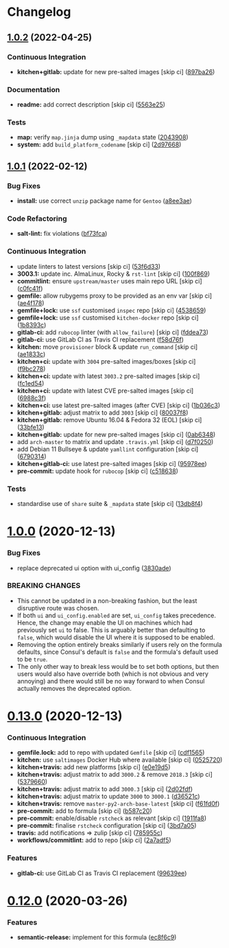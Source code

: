 # Changelog

## [1.0.2](https://github.com/saltstack-formulas/consul-formula/compare/v1.0.1...v1.0.2) (2022-04-25)


### Continuous Integration

* **kitchen+gitlab:** update for new pre-salted images [skip ci] ([897ba26](https://github.com/saltstack-formulas/consul-formula/commit/897ba268a1afb35b1cdee8e5703b068a8ae9dd86))


### Documentation

* **readme:** add correct description [skip ci] ([5563e25](https://github.com/saltstack-formulas/consul-formula/commit/5563e25b9d9a81f09f755c80a537bb970ffceef5))


### Tests

* **map:** verify `map.jinja` dump using `_mapdata` state ([2043908](https://github.com/saltstack-formulas/consul-formula/commit/204390868fe20e60db95021bb331ddfdb68dc758))
* **system:** add `build_platform_codename` [skip ci] ([2d97668](https://github.com/saltstack-formulas/consul-formula/commit/2d976680c1840093cbe8dead04886415f53230e6))

## [1.0.1](https://github.com/saltstack-formulas/consul-formula/compare/v1.0.0...v1.0.1) (2022-02-12)


### Bug Fixes

* **install:** use correct `unzip` package name for `Gentoo` ([a8ee3ae](https://github.com/saltstack-formulas/consul-formula/commit/a8ee3aed313f65d7a03c4112c6f4f75709830727))


### Code Refactoring

* **salt-lint:** fix violations ([bf73fca](https://github.com/saltstack-formulas/consul-formula/commit/bf73fca44b41f00c86d3151a74c36e8040103930))


### Continuous Integration

* update linters to latest versions [skip ci] ([53f6d33](https://github.com/saltstack-formulas/consul-formula/commit/53f6d33c06e31e14daf6e3be314e497a6709c8f4))
* **3003.1:** update inc. AlmaLinux, Rocky & `rst-lint` [skip ci] ([100f869](https://github.com/saltstack-formulas/consul-formula/commit/100f869279a779bcc8879f96598e619a7456c01b))
* **commitlint:** ensure `upstream/master` uses main repo URL [skip ci] ([c0fc41f](https://github.com/saltstack-formulas/consul-formula/commit/c0fc41f79bcb9d808e9256b847380d99b83e2ba0))
* **gemfile:** allow rubygems proxy to be provided as an env var [skip ci] ([ae4f178](https://github.com/saltstack-formulas/consul-formula/commit/ae4f17808ae8e2deb4e931c74b6f02d18613c994))
* **gemfile+lock:** use `ssf` customised `inspec` repo [skip ci] ([4538659](https://github.com/saltstack-formulas/consul-formula/commit/4538659d97351dba8f3f1e59895aaaca083af47c))
* **gemfile+lock:** use `ssf` customised `kitchen-docker` repo [skip ci] ([1b8393c](https://github.com/saltstack-formulas/consul-formula/commit/1b8393cfb53c6a3598dee1e0b40c56506abab1cd))
* **gitlab-ci:** add `rubocop` linter (with `allow_failure`) [skip ci] ([fddea73](https://github.com/saltstack-formulas/consul-formula/commit/fddea731fee9cea4d5fcc9343467156c74b468ed))
* **gitlab-ci:** use GitLab CI as Travis CI replacement ([f58d76f](https://github.com/saltstack-formulas/consul-formula/commit/f58d76f5565be12433d078e26080c0e209dc70a8))
* **kitchen:** move `provisioner` block & update `run_command` [skip ci] ([ae1833c](https://github.com/saltstack-formulas/consul-formula/commit/ae1833c43c61928fc4e13d5d73279b2cb7f4833e))
* **kitchen+ci:** update with `3004` pre-salted images/boxes [skip ci] ([f9bc278](https://github.com/saltstack-formulas/consul-formula/commit/f9bc278ea1fb415b54477f0ff3dd0db0cc212652))
* **kitchen+ci:** update with latest `3003.2` pre-salted images [skip ci] ([fc1ed54](https://github.com/saltstack-formulas/consul-formula/commit/fc1ed5464beac4245fd453c555a5962bcfc96d17))
* **kitchen+ci:** update with latest CVE pre-salted images [skip ci] ([6988c3f](https://github.com/saltstack-formulas/consul-formula/commit/6988c3f0304c55ea50ba24f1592627f6e5a1faec))
* **kitchen+ci:** use latest pre-salted images (after CVE) [skip ci] ([1b036c3](https://github.com/saltstack-formulas/consul-formula/commit/1b036c349cd621828c656f1add3e2d8998ff390a))
* **kitchen+gitlab:** adjust matrix to add `3003` [skip ci] ([80037f8](https://github.com/saltstack-formulas/consul-formula/commit/80037f87cfdea32c62e3c50c60c3825f17358de1))
* **kitchen+gitlab:** remove Ubuntu 16.04 & Fedora 32 (EOL) [skip ci] ([33bfe13](https://github.com/saltstack-formulas/consul-formula/commit/33bfe1392547b49e0b55dedef3d0c099a64c43ea))
* **kitchen+gitlab:** update for new pre-salted images [skip ci] ([0ab6348](https://github.com/saltstack-formulas/consul-formula/commit/0ab6348571235fcf65ad3c922d948848905628ba))
* add `arch-master` to matrix and update `.travis.yml` [skip ci] ([d7f0250](https://github.com/saltstack-formulas/consul-formula/commit/d7f02505f3f4d172fcc4c78d825f10cfc8edbb28))
* add Debian 11 Bullseye & update `yamllint` configuration [skip ci] ([6790314](https://github.com/saltstack-formulas/consul-formula/commit/67903143f6daa76622faaa8d024ee42c87656a09))
* **kitchen+gitlab-ci:** use latest pre-salted images [skip ci] ([95978ee](https://github.com/saltstack-formulas/consul-formula/commit/95978ee1954a8212ef3c7985e6b49f7c038c112d))
* **pre-commit:** update hook for `rubocop` [skip ci] ([c518638](https://github.com/saltstack-formulas/consul-formula/commit/c51863804186f5a9019918a31175a2f1a1ba6d42))


### Tests

* standardise use of `share` suite & `_mapdata` state [skip ci] ([13db8f4](https://github.com/saltstack-formulas/consul-formula/commit/13db8f4f61147c427a0761838cec9f7aa7257731))

# [1.0.0](https://github.com/saltstack-formulas/consul-formula/compare/v0.13.0...v1.0.0) (2020-12-13)


### Bug Fixes

* replace deprecated ui option with ui_config ([3830ade](https://github.com/saltstack-formulas/consul-formula/commit/3830ade3398b42c0053f5b094497d461eed836e2))


### BREAKING CHANGES

* This cannot be updated in a non-breaking fashion, but
the least disruptive route was chosen.
* If both `ui` and `ui_config.enabled` are set,
`ui_config` takes precedence.  Hence, the change may enable the UI on
machines which had previously set `ui` to false. This is arguably better
than defaulting to `false`, which would disable the UI where it is
supposed to be enabled.
* Removing the option entirely breaks similarly if users
rely on the formula defaults, since Consul's default is `false` and the
formula's default used to be `true`.
* The only other way to break less would be to set both
options, but then users would also have override both (which is not
obvious and very annoying) and there would still be no way forward to
when Consul actually removes the deprecated option.

# [0.13.0](https://github.com/saltstack-formulas/consul-formula/compare/v0.12.0...v0.13.0) (2020-12-13)


### Continuous Integration

* **gemfile.lock:** add to repo with updated `Gemfile` [skip ci] ([cdf1565](https://github.com/saltstack-formulas/consul-formula/commit/cdf15658c1a8068a72f2110ede5219c4b4953677))
* **kitchen:** use `saltimages` Docker Hub where available [skip ci] ([0525720](https://github.com/saltstack-formulas/consul-formula/commit/0525720080bfd4fe89e1a84729e31e4055e92b95))
* **kitchen+travis:** add new platforms [skip ci] ([e0e19d5](https://github.com/saltstack-formulas/consul-formula/commit/e0e19d5ea05a029627b0f3aa3516bf9e9b480de3))
* **kitchen+travis:** adjust matrix to add `3000.2` & remove `2018.3` [skip ci] ([5379660](https://github.com/saltstack-formulas/consul-formula/commit/537966061de97cd2ea875fa3986b22e78ac17109))
* **kitchen+travis:** adjust matrix to add `3000.3` [skip ci] ([2d02fdf](https://github.com/saltstack-formulas/consul-formula/commit/2d02fdfdc1725d3f8ef04e2228b8f5965254e69c))
* **kitchen+travis:** adjust matrix to update `3000` to `3000.1` ([d36521c](https://github.com/saltstack-formulas/consul-formula/commit/d36521c262801a6e292b86e783d0d415090e3fa2))
* **kitchen+travis:** remove `master-py2-arch-base-latest` [skip ci] ([f61fd0f](https://github.com/saltstack-formulas/consul-formula/commit/f61fd0f0893d9a0e5cf3ef55155d464c0c40a9bd))
* **pre-commit:** add to formula [skip ci] ([b587c20](https://github.com/saltstack-formulas/consul-formula/commit/b587c20dc91dd5fab36bfe06df27db5812b86288))
* **pre-commit:** enable/disable `rstcheck` as relevant [skip ci] ([1911fa8](https://github.com/saltstack-formulas/consul-formula/commit/1911fa869a3943a33bfa06519e3844cd99b38936))
* **pre-commit:** finalise `rstcheck` configuration [skip ci] ([3bd7a05](https://github.com/saltstack-formulas/consul-formula/commit/3bd7a05d0b4e0b75af82115be2d1789e3c1887f1))
* **travis:** add notifications => zulip [skip ci] ([785955c](https://github.com/saltstack-formulas/consul-formula/commit/785955c10b5e2945ef0aba10742d7a498b5467c3))
* **workflows/commitlint:** add to repo [skip ci] ([2a7adf5](https://github.com/saltstack-formulas/consul-formula/commit/2a7adf5847dcbb227edf2fb20997755190aa10cf))


### Features

* **gitlab-ci:** use GitLab CI as Travis CI replacement ([99639ee](https://github.com/saltstack-formulas/consul-formula/commit/99639ee6027efd02c77bc3e170acf29dadbe08e8))

# [0.12.0](https://github.com/saltstack-formulas/consul-formula/compare/v0.11.2...v0.12.0) (2020-03-26)


### Features

* **semantic-release:** implement for this formula ([ec8f6c9](https://github.com/saltstack-formulas/consul-formula/commit/ec8f6c92aa91d2714287b640f5210ff62e063ade))
